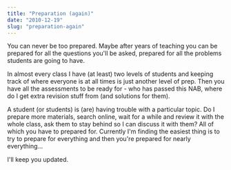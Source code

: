 ```yaml
---
title: "Preparation (again)"
date: "2010-12-19"
slug: "preparation-again"
---
```

<p>You can never be too prepared. Maybe after years of teaching you can be prepared for all the questions you'll be asked, prepared for all the problems students are going to have.</p>
<p>In almost every class I have (at least) two levels of students and keeping track of where everyone is at all times is just another level of prep. Then you have all the assessments to be ready for - who has passed this NAB, where do I get extra revision stuff from (and solutions for them).</p>
<p>A student (or students) is (are) having trouble with a particular topic. Do I prepare more materials, search online, wait for a while and review it with the whole class, ask them to stay behind so I can discuss it with them? All of which you have to prepared for. Currently I'm finding the easiest thing is to try to prepare for everything and then you're prepared for nearly everything... </p>
<p>I'll keep you updated.</p>
